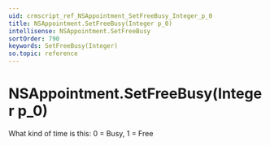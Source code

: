 ```yaml
---
uid: crmscript_ref_NSAppointment_SetFreeBusy_Integer_p_0
title: NSAppointment.SetFreeBusy(Integer p_0)
intellisense: NSAppointment.SetFreeBusy
sortOrder: 790
keywords: SetFreeBusy(Integer)
so.topic: reference
---
```


# NSAppointment.SetFreeBusy(Integer p_0)

What kind of time is this: 0 = Busy, 1 = Free

